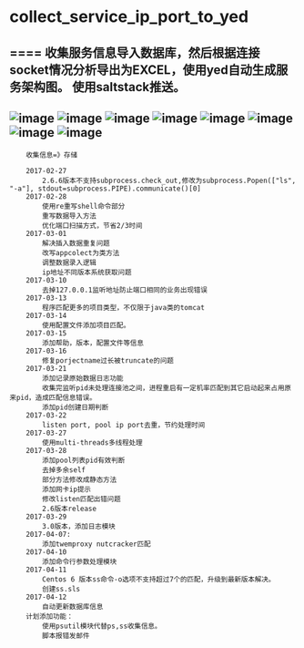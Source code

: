 # collect_service_ip_port_to_yed
====
收集服务信息导入数据库，然后根据连接socket情况分析导出为EXCEL，使用yed自动生成服务架构图。
使用saltstack推送。
----
![image](https://github.com/talenhao/collect_service_ip_port_to_yed/blob/master/screenshots/Screenshot_20170328_164815.png?raw=true)
![image](https://github.com/talenhao/collect_service_ip_port_to_yed/blob/master/screenshots/Screenshot_20170328_164828.png?raw=true)
![image](https://github.com/talenhao/collect_service_ip_port_to_yed/blob/master/screenshots/Screenshot_20170328_164843.png?raw=true)
![image](https://github.com/talenhao/collect_service_ip_port_to_yed/blob/master/screenshots/Screenshot_20170328_164854.png?raw=true)
![image](https://github.com/talenhao/collect_service_ip_port_to_yed/blob/master/screenshots/Screenshot_20170328_165002.png?raw=true)
![image](https://github.com/talenhao/collect_service_ip_port_to_yed/blob/master/screenshots/Screenshot_20170417_135813.png?raw=true)
![image](https://github.com/talenhao/collect_service_ip_port_to_yed/blob/master/screenshots/Screenshot_20170417_154930.png.png?raw=true)
![image](https://github.com/talenhao/collect_service_ip_port_to_yed/blob/master/screenshots/Screenshot_20170417_155239.png?raw=true)
----
        收集信息=》存储

        2017-02-27
            2.6.6版本不支持subprocess.check_out,修改为subprocess.Popen(["ls", "-a"], stdout=subprocess.PIPE).communicate()[0]
        2017-02-28
            使用re重写shell命令部分
            重写数据导入方法
            优化端口扫描方式，节省2/3时间
        2017-03-01
            解决插入数据重复问题
            改写appcolect为类方法
            调整数据录入逻辑
            ip地址不同版本系统获取问题
        2017-03-10
            去掉127.0.0.1监听地址防止端口相同的业务出现错误
        2017-03-13
            程序匹配更多的项目类型，不仅限于java类的tomcat
        2017-03-14
            使用配置文件添加项目匹配。
        2017-03-15
            添加帮助，版本，配置文件等信息
        2017-03-16
            修复porjectname过长被truncate的问题
        2017-03-21
            添加记录原始数据日志功能
            收集完监听pid未处理连接池之间，进程重启有一定机率匹配到其它启动起来占用原来pid，造成匹配信息错误。
            添加pid创建日期判断
        2017-03-22
            listen port, pool ip port去重，节约处理时间
        2017-03-27
            使用multi-threads多线程处理
        2017-03-28
            添加pool列表pid有效判断
            去掉多余self
            部分方法修改成静态方法
            添加网卡ip提示
            修改listen匹配出错问题
            2.6版本release
        2017-03-29
            3.0版本，添加日志模块
        2017-04-07:
            添加twemproxy nutcracker匹配
        2017-04-10
            添加命令行参数处理模块
        2017-04-11
            Centos 6 版本ss命令-o选项不支持超过7个的匹配，升级到最新版本解决。
            创建ss.sls
        2017-04-12
            自动更新数据库信息
        计划添加功能：
            使用psutil模块代替ps,ss收集信息。
            脚本报错发邮件
